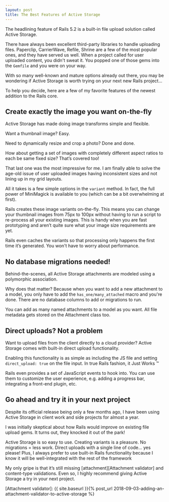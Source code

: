 ```yaml
---
layout: post
title: The Best Features of Active Storage
---
```


The headlining feature of Rails 5.2 is a built-in file upload solution called Active Storage.

There have always been excellent third-party libraries to handle uploading files.
Paperclip, CarrierWave, Refile, Shrine are a few of the most popular ones,
and they have served us well.
When a project called for user uploaded content, you didn't sweat it.
You popped one of those gems into the `Gemfile` and you were on your way.

With so many well-known and mature options already out there, you may be wondering if Active Storage is worth trying on your next new Rails project... 

To help you decide, here are a few of my favorite features of the newest addition to the Rails core. 

## Create exactly the image you want on-the-fly

Active Storage has made doing image transforms simple and flexible. 

Want a thumbnail image? 
Easy.

Need to dynamically resize and crop a photo? 
Done and done. 

How about getting a set of images with completely different aspect ratios to each be same fixed size? 
That’s covered too!

That last one was the most impressive for me. 
I am finally able to solve the age-old issue of user uploaded images having inconsistent sizes and not lining up in my grid layouts. 

All it takes is a few simple options in the `variant` method. 
In fact, the full power of MiniMagick is available to you (which can be a bit overwhelming at first). 

Rails creates these image variants on-the-fly.
This means you can change your thumbnail images from 75px to 100px without having to run a script to re-process all your existing images.
This is handy when you are fast prototyping and aren’t quite sure what your image size requirements are yet. 

Rails even caches the variants so that processing only happens the first time it’s generated.
You won't have to worry about performance.

## No database migrations needed!

Behind-the-scenes, all Active Storage attachments are modeled using a polymorphic association.

Why does that matter?
Because when you want to add a new attachment to a model, you only have to add the `has_one/many_attached` macro and you're done.
There are no database columns to add or migrations to run. 

You can add as many named attachments to a model as you want.
All file metadata gets stored on the Attachment class too. 

## Direct uploads? Not a problem

Want to upload files from the client directly to a cloud provider? 
Active Storage comes with built-in direct upload functionality. 

Enabling this functionality is as simple as including the JS file and setting `direct_upload: true` on the file input.
In true Rails fashion, it Just Works &trade;

Rails even provides a set of JavaScript events to hook into.
You can use them to customize the user experience, e.g. adding a progress bar, integrating a front-end plugin, etc.

## Go ahead and try it in your next project

Despite its official release being only a few months ago, 
I have been using Active Storage in client work and side projects for almost a year. 

I was initially skeptical about how Rails would improve on existing file upload gems.
It turns out, they knocked it out of the park!

Active Storage is so easy to use.
Creating variants is a pleasure.
No migrations = less work.
Direct uploads with a single line of code... yes please! 
Plus, I always prefer to use built-in Rails functionality because I know it will be well-integrated with the rest of the framework

My only gripe is that it’s still missing [attachment][Attachment validator] and content-type validations.
Even so, I highly recommend giving Active Storage a try in your next project.

[Attachment validator]: {{ site.baseurl }}{% post_url 2018-09-03-adding-an-attachment-validator-to-active-storage %}
